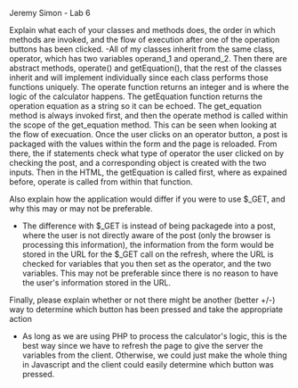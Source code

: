 Jeremy Simon - Lab 6

Explain what each of your classes and methods does, the order in which methods are invoked, and the flow of execution after one of the operation buttons has been clicked.
-All of my classes inherit from the same class, operator, which has two variables operand_1 and operand_2. Then there are abstract methods, operate() and getEquation(), that the rest of the classes inherit and will implement individually since each class performs those functions uniquely. The operate function returns an integer and is where the logic of the calculator happens. The getEquation function returns the operation equation as a string so it can be echoed. The get_equation method is always invoked first, and then the operate method is called within the scope of the get_equation method. This can be seen when looking at the flow of execuation. Once the user clicks on an operator button, a post is packaged with the values within the form and the page is reloaded. From there, the if statements check what type of operator the user clicked on by checking the post, and a corresponding object is created with the two inputs. Then in the HTML, the getEquation is called first, where as expained before, operate is called from within that function.


Also explain how the application would differ if you were to use $_GET, and why this may or may not be preferable.
- The difference with $_GET is instead of being packagede into a post, where the user is not directly aware of the post (only the browser is processing this information), the information from the form would be stored in the URL for the $_GET call on the refresh, where the URL is checked for variables that you then set as the operator, and the two variables. This may not be preferable since there is no reason to have the user's information stored in the URL.

Finally, please explain whether or not there might be another (better +/-) way to determine which button has been pressed and take the appropriate action 
- As long as we are using PHP to process the calculator's logic, this is the best way since we have to refresh the page to give the server the variables from the client. Otherwise, we could just make the whole thing in Javascript and the client could easily determine which button was pressed.